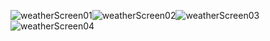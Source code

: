 ![weatherScreen01](https://github.com/Rintu341/JetWeatherForeCast/assets/106155058/c9b0a2e8-543e-454b-9771-8bef7716723b)![weatherScreen02](https://github.com/Rintu341/JetWeatherForeCast/assets/106155058/f672c099-39c5-4b14-ad88-4c5252c499b5)![weatherScreen03](https://github.com/Rintu341/JetWeatherForeCast/assets/106155058/996f9ff6-ec5a-4f2d-a754-a16d982d8529)![weatherScreen04](https://github.com/Rintu341/JetWeatherForeCast/assets/106155058/b81b7fb6-14d8-40b7-afc7-acdf7b5342ec)
